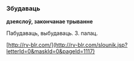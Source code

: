 ### Збудаваць
**дзеяслоў, закончанае трыванне**

Пабудаваць, выбудаваць. З. палац.

<a rel="author">[http://rv-blr.com/](http://rv-blr.com/slounik.jsp?letterId=0&maskId=0&pageId=1117)</a>

